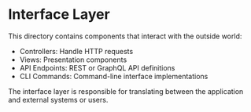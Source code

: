 # Interface Layer

This directory contains components that interact with the outside world:

- Controllers: Handle HTTP requests
- Views: Presentation components
- API Endpoints: REST or GraphQL API definitions
- CLI Commands: Command-line interface implementations

The interface layer is responsible for translating between the application and external systems or users.
